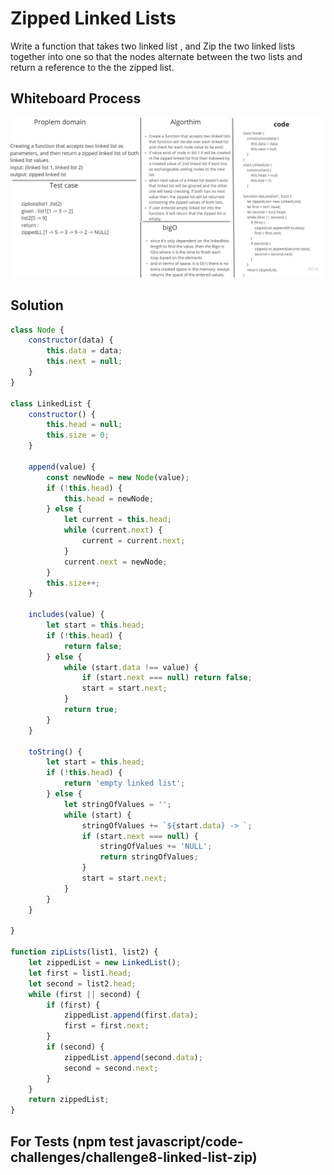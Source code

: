 # Zipped Linked Lists 

Write a function  that takes two linked list , and Zip the two linked lists together into one so that the nodes alternate between the two lists and return a reference to the the zipped list.

## Whiteboard Process

![Linked list white board](./white-bord.jpg)

## Solution

``` javascript
class Node {
    constructor(data) {
        this.data = data;
        this.next = null;
    }
}

class LinkedList {
    constructor() {
        this.head = null;
        this.size = 0;
    }

    append(value) {
        const newNode = new Node(value);
        if (!this.head) {
            this.head = newNode;
        } else {
            let current = this.head;
            while (current.next) {
                current = current.next;
            }
            current.next = newNode;
        }
        this.size++;
    }

    includes(value) {
        let start = this.head;
        if (!this.head) {
            return false;
        } else {
            while (start.data !== value) {
                if (start.next === null) return false;
                start = start.next;
            }
            return true;
        }
    }

    toString() {
        let start = this.head;
        if (!this.head) {
            return 'empty linked list';
        } else {
            let stringOfValues = '';
            while (start) {
                stringOfValues += `${start.data} -> `;
                if (start.next === null) {
                    stringOfValues += 'NULL';
                    return stringOfValues;
                }
                start = start.next;
            }
        }
    }

}

function zipLists(list1, list2) {
    let zippedList = new LinkedList();
    let first = list1.head;
    let second = list2.head;
    while (first || second) {
        if (first) {
            zippedList.append(first.data);
            first = first.next;
        }
        if (second) {
            zippedList.append(second.data);
            second = second.next;
        }
    }
    return zippedList;
}


```

## For Tests (npm test javascript/code-challenges/challenge8-linked-list-zip)

